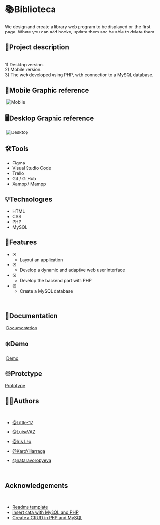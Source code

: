 
# :books:Biblioteca
We design and create a library web program to be displayed on the first page. Where you can add books, update them and be able to delete them.   
   
   
## :open_book:Project description   
​        
     1) Desktop version.  
     2) Mobile version.   
     3) The web developed using PHP, with connection to a MySQL database.
   ​
## :iphone:Mobile Graphic reference
​
![Mobile](https://femcoders.notion.site/image/https%3A%2F%2Fs3-us-west-2.amazonaws.com%2Fsecure.notion-static.com%2Fb40a38f6-5832-4bdf-8303-2f084c34a20d%2FWhatsApp_Image_2021-10-29_at_08.46.11.jpeg?table=block&id=c1a0021e-dc27-4e55-9445-b2c96f2e97bb&spaceId=b1698d55-b015-4275-96b0-7b32bc5e291c&width=2000&userId=&cache=v2)
​
## :desktop_computer:Desktop Graphic reference
​
![Desktop](https://femcoders.notion.site/image/https%3A%2F%2Fs3-us-west-2.amazonaws.com%2Fsecure.notion-static.com%2Fcb72f498-a8d2-4955-8b1b-0fc1fc3e8196%2FWhatsApp_Image_2021-10-29_at_08.46.11_(1).jpeg?table=block&id=09b0ce40-d3df-4022-aae2-9b423005663d&spaceId=b1698d55-b015-4275-96b0-7b32bc5e291c&width=2000&userId=&cache=v2)
​
## :hammer_and_wrench:Tools 
- Figma
- Visual Studio Code
- Trello
- Git / GitHub
- Xampp / Mampp   

## :bulb:Technologies
- HTML
- CSS
- PHP 
- MySQL
     
## :flashlight:Features
* [x] - Layout an application
* [x] - Develop a dynamic and adaptive web user interface
* [x] - Develop the backend part with PHP
* [x] - Create a MySQL database

​
​
## :page_facing_up:Documentation
​
[Documentation](https://factoriaf5.notion.site/Biblioteca-ace270257b804f508b3e9a93a0cc6693)
​
​
## :sparkle:Demo
​
[Demo](https://littlez17.github.io/BoomGirlsProject/)


## :infinity:Prototype

[Prototype](https://www.figma.com/proto/O1sNjTD6bATNnihPXwB7XY/BoomGirls?node-id=126%3A22&scaling=scale-down&page-id=1%3A5&starting-point-node-id=126%3A22)
​
​
## :raising_hand_woman:Authors
​
- [@LittleZ17](https://github.com/LittleZ17)
- [@LuisaVAZ](https://github.com/LuisaVAZ)
- [@Iris Leo](https://github.com/mauisiri)   
- [@KaroVillarraga](https://github.com/KaroVillarraga) 
- [@nataliavorobyeva](https://github.com/NataliaVorobyeva)  
     
     ​​
## Acknowledgements
​
 - [Readme template](https://readme.so/)
 - [insert data with MySQL and PHP](https://www.youtube.com/watch?v=uMlqYmvfkqo)
 - [Create a CRUD in PHP and MySQL](https://www.youtube.com/watch?v=MaJJ_n1E1yo)
  